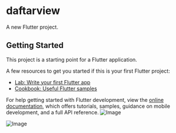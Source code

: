 # daftarview

A new Flutter project.

## Getting Started

This project is a starting point for a Flutter application.

A few resources to get you started if this is your first Flutter project:

- [Lab: Write your first Flutter app](https://docs.flutter.dev/get-started/codelab)
- [Cookbook: Useful Flutter samples](https://docs.flutter.dev/cookbook)

For help getting started with Flutter development, view the
[online documentation](https://docs.flutter.dev/), which offers tutorials,
samples, guidance on mobile development, and a full API reference.
![Image](https://github.com/user-attachments/assets/5c95c493-9183-4fec-8cb1-e63b2df63922)

![Image](https://github.com/user-attachments/assets/08112905-4d6a-4ee7-9eac-b8095a57c685)
